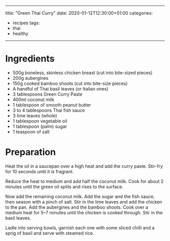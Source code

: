 
---
title: "Green Thai Curry"
date: 2020-01-12T12:30:00+01:00
categories:
  - recipes
tags:
  - thai
  - healthy
---

# Ingredients

* 500g boneless, skinless chicken breast (cut into bite-sized pieces)
* 200g aubergines
* 150g cooked bamboo shoots (cut into bite-size pieces)
* A handful of Thai basil leaves (or Italian ones)
* 3 tablespoons Green Curry Paste
* 400ml coconut milk
* 1 tablespoon of smooth peanut butter
* 3 to 4 tablespoons Thai fish sauce
* 3 lime leaves (whole)
* 1 tablespoon vegetable oil
* 1 tablespoon (palm) sugar
* 1 teaspoon of salt

# Preparation

Heat the oil in a saucepan over a high heat and add the curry paste. Stir-fry for 10 seconds until it is fragrant.

Reduce the heat to medium and add half the coconut milk. Cook for about 2 minutes until the green oil splits and rises to the surface.

Now add the remaining coconut milk. Add the sugar and the fish sauce, then season with a pinch of salt. Stir in the lime leaves and add the chicken to the pan. Add the aubergines and the bamboo shoots. Cook over a medium heat for 5–7 minutes until the chicken is cooked through. Stir in the basil leaves.

Ladle into serving bowls, garnish each one with some sliced chilli and a sprig of basil and serve with steamed rice.
